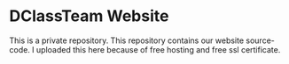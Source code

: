 # DClassTeam Website
This is a private repository. This repository contains our website source-code. I uploaded this here because of free hosting and free ssl certificate.
